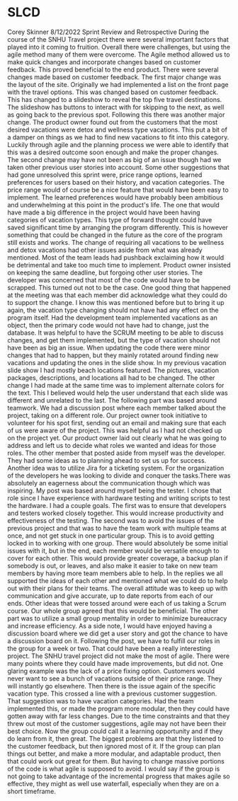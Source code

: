 # SLCD
Corey Skinner
8/12/2022
Sprint Review and Retrospective
During the course of the SNHU Travel project there were several important factors that played into it coming to fruition. Overall there were challenges, but using the agile method many of them were overcome. The Agile method allowed us to make quick changes and incorporate changes based on customer feedback. This proved beneficial to the end product.
There were several changes made based on customer feedback. The first major change was the layout of the site. Originally we had implemented a list on the front page with the travel options. This was changed based on customer feedback. This has changed to a slideshow to reveal the top five travel destinations. The slideshow has buttons to interact with for skipping to the next, as well as going back to the previous spot.
Following this there was another major change. The product owner found out from the customers that the most desired vacations were detox and wellness type vacations. This put a bit of a damper on things as we had to find new vacations to fit into this category. Luckily through agile and the planning process we were able to identify that this was a desired outcome soon enough and make the proper changes.
The second change may have not been as big of an issue though had we taken other previous user stories into account. Some other suggestions that had gone unresolved this sprint were, price range options, learned preferences for users based on their history, and vacation categories. The price range would of course be a nice feature that would have been easy to implement. The learned preferences would have probably been ambitious and underwhelming at this point in the product's life. The one that would have made a big difference in the project would have been having categories of vacation types. This type of forward thought could have saved significant time by arranging the program differently. This is however something that could be changed in the future as the core of the program still exists and works.
The change of requiring all vacations to be wellness and detox vacations had other issues aside from what was already mentioned. Most of the team leads had pushback exclaiming how it would be detrimental and take too much time to implement. Product owner insisted on keeping the same deadline, but forgoing other user stories. The developer was concerned that most of the code would have to be scrapped. This turned out not to be the case.
One good thing that happened at the meeting was that each member did acknowledge what they could do to support the change. I know this was mentioned before but to bring it up again, the vacation type changing should not have had any effect on the program itself. Had the development team implemented vacations as an object, then the primary code would not have had to change, just the database. It was helpful to have the SCRUM meeting to be able to discuss changes, and get them implemented, but the type of vacation should not have been as big an issue.
When updating the code there were minor changes that had to happen, but they mainly rotated around finding new vacations and updating the ones in the slide show. In my previous vacation slide show I had mostly beach locations featured. The pictures, vacation packages, descriptions, and locations all had to be changed. The other change I had made at the same time was to implement alternate colors for the text. This I believed would help the user understand that each slide was different and unrelated to the last.
The following part was based around teamwork. We had a discussion post where each member talked about the project, taking on a different role. Our project owner took initiative to volunteer for his spot first, sending out an email and making sure that each of us were aware of the project. This was helpful as I had not checked up on the project yet. Our product owner laid out clearly what he was going to address and left us to decide what roles we wanted and ideas for those roles.
The other member that posted aside from myself was the developer. They had some ideas as to planning ahead to set us up for success. Another idea was to utilize Jira for a ticketing system. For the organization of the developers he was looking to divide and conquer the tasks.There was absolutely an eagerness about the communication though which was inspiring.
My post was based around myself being the tester. I chose that role since I have experience with hardware testing and writing scripts to test the hardware. I had a couple goals. The first was to ensure that developers and testers worked closely together. This would increase productivity and effectiveness of the testing. The second was to avoid the issues of the previous project and that was to have the team work with multiple teams at once, and not get stuck in one particular group. This is to avoid getting locked in to working with one group. There would absolutely be some initial issues with it, but in the end, each member would be versatile enough to cover for each other. This would provide greater coverage, a backup plan if somebody is out, or leaves, and also make it easier to take on new team members by having more team members able to help.
In the replies we all supported the ideas of each other and mentioned what we could do to help out with their plans for their teams. The overall attitude was to keep up with communication and give accurate, up to date reports from each of our ends. Other ideas that were tossed around were each of us taking a Scrum course. Our whole group agreed that this would be beneficial. The other part was to utilize a small group mentality in order to minimize bureaucracy and increase efficiency.
 As a side note, I would have enjoyed having a discussion board where we did get a user story and got the chance to have a discussion board on it. Following the post, we have to fulfill our roles in the group for a week or two. That could have been a really interesting project.
	The SNHU travel project did not make the most of agile. There were many points where they could have made improvements, but did not. One glaring example was the lack of a price fixing option. Customers would never want to see a bunch of vacations outside of their price range. They will instantly go elsewhere. Then there is the issue again of the specific vacation type. This crossed a line with a previous customer suggestion. That suggestion was to have vacation categories. Had the team implemented this, or made the program more modular, then they could have gotten away with far less changes.
	Due to the time constraints and that they threw out most of the customer suggestions, agile may not have been their best choice. Now the group could call it a learning opportunity and if they do learn from it, then great. The biggest problems are that they listened to the customer feedback, but then ignored most of it. If the group can plan things out better, and make a more modular, and adaptable product, then that could work out great for them. But having to change massive portions of the code is what agile is supposed to avoid. I would say if the group is not going to take advantage of the incremental progress that makes agile so effective, they might as well use waterfall, especially when they are on a short timeframe.

